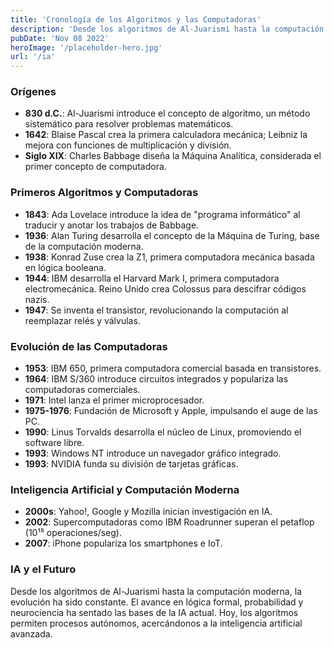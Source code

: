 ```yaml
---
title: 'Cronología de los Algoritmos y las Computadoras'
description: 'Desde los algoritmos de Al-Juarismi hasta la computación moderna, la evolución ha sido constante. El avance en lógica formal, probabilidad y neurociencia ha sentado las bases de la IA actual. Hoy, los algoritmos permiten procesos autónomos, acercándonos a la inteligencia artificial avanzada.'
pubDate: 'Nov 08 2022'
heroImage: '/placeholder-hero.jpg'
url: '/ia'
---
```


### Orígenes

- **830 d.C.**: Al-Juarismi introduce el concepto de algoritmo, un método sistemático para resolver problemas matemáticos.
- **1642**: Blaise Pascal crea la primera calculadora mecánica; Leibniz la mejora con funciones de multiplicación y división.
- **Siglo XIX**: Charles Babbage diseña la Máquina Analítica, considerada el primer concepto de computadora.

### Primeros Algoritmos y Computadoras

- **1843**: Ada Lovelace introduce la idea de "programa informático" al traducir y anotar los trabajos de Babbage.
- **1936**: Alan Turing desarrolla el concepto de la Máquina de Turing, base de la computación moderna.
- **1938**: Konrad Zuse crea la Z1, primera computadora mecánica basada en lógica booleana.
- **1944**: IBM desarrolla el Harvard Mark I, primera computadora electromecánica. Reino Unido crea Colossus para descifrar códigos nazis.
- **1947**: Se inventa el transistor, revolucionando la computación al reemplazar relés y válvulas.

### Evolución de las Computadoras

- **1953**: IBM 650, primera computadora comercial basada en transistores.
- **1964**: IBM S/360 introduce circuitos integrados y populariza las computadoras comerciales.
- **1971**: Intel lanza el primer microprocesador.
- **1975-1976**: Fundación de Microsoft y Apple, impulsando el auge de las PC.
- **1990**: Linus Torvalds desarrolla el núcleo de Linux, promoviendo el software libre.
- **1993**: Windows NT introduce un navegador gráfico integrado.
- **1993**: NVIDIA funda su división de tarjetas gráficas.

### Inteligencia Artificial y Computación Moderna

- **2000s**: Yahoo!, Google y Mozilla inician investigación en IA.
- **2002**: Supercomputadoras como IBM Roadrunner superan el petaflop (10¹⁵ operaciones/seg).
- **2007**: iPhone populariza los smartphones e IoT.

### IA y el Futuro

Desde los algoritmos de Al-Juarismi hasta la computación moderna, la evolución ha sido constante. El avance en lógica formal, probabilidad y neurociencia ha sentado las bases de la IA actual. Hoy, los algoritmos permiten procesos autónomos, acercándonos a la inteligencia artificial avanzada.
